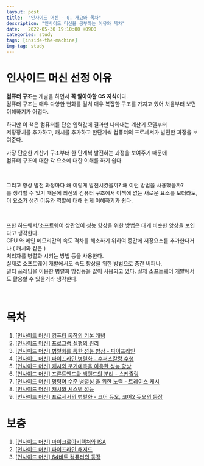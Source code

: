 ```yaml
---
layout: post
title:  "인사이드 머신 - 0. 개요와 목차"
description: "인사이드 머신을 공부하는 이유와 목차"
date:   2022-05-30 19:10:00 +0900
categories: study
tags: [inside-the-machine]
img-tag: study
---
```


# 인사이드 머신 선정 이유
**컴퓨터 구조**는 개발을 하면서 **꼭 알아야할 CS 지식**이다.  
컴퓨터 구조는 매우 다양한 변화를 걸쳐 매우 복잡한 구조를 가지고 있어 처음부터 보면 이해하기가 어렵다.   

하지만 이 책은 컴퓨터를 단순 입력값에 결과만 나타내는 계산기 모델부터    
저장장치를 추가하고, 캐시를 추가하고 한단계씩 컴퓨터의 프로세서가 발전한 과정을 보여준다.     

가장 단순한 계산기 구조부터 한 단계씩 발전하는 과정을 보여주기 때문에    
컴퓨터 구조에 대한 각 요소에 대한 이해를 하기 쉽다.   

<br>

그리고 항상 발전 과정마다 왜 이렇게 발전시켰을까? 왜 이런 방법을 사용했을까?    
를 생각할 수 있기 때문에 최신의 컴퓨터 구조에서 이책에 없는 새로운 요소를 보더라도,    
이 요소가 생긴 이유와 역할에 대해 쉽게 이해하기가 쉽다.

<br>

또한 하드웨서/소프트웨어 상관없이 성능 향상을 위한 방법은 대게 비슷한 양상을 보인다고 생각한다.   
CPU 와 메인 메모리간의 속도 격차를 해소하기 위하여 중간에 저장요소를 추가한다거나 ( 캐시와 같은 )   
처리자를 병렬화 시키는 방법 등을 사용한다.   
실제로 소프트웨어 개발에서도 속도 향상을 위한 방법으로 중간 버퍼나,   
멀티 쓰레딩을 이용한 병렬화 방싱등을 많이 사용되고 있다.
실제 소프트웨어 개발에서도 활용할 수 있을거라 생각한다.

<br>

# 목차
1. [[인사이드 머신] 컴퓨터 동작의 기본 개념][inside1]
2. [[인사이드 머신] 프로그램 실행의 원리][inside2]
3. [[인사이드 머신] 병렬화를 통한 성능 향상 - 파이프라인][inside3]
4. [[인사이드 머신] 파이프라인 병렬화 - 수퍼스칼랑 수행][inside4]
5. [[인사이드 머신] 캐시와 분기예측을 이용한 성능 향상][inside5]
6. [[인사이드 머신] 프론트엔드와 백엔드의 분리 - 스케쥴링][inside6]
7. [[인사이드 머신] 명령어 수준 병렬성 을 위한 노력 - 트레이스 캐시][inside7]
9. [[인사이드 머신] 캐시와 시스템 성능][inside8]
10. [[인사이드 머신] 프로세서의 병렬화 - 코어 듀오, 코어2 듀오의 등장][inside9]


# 보충
1. [[인사이드 머신] 마이크로아키텍쳐와 ISA][inside-ISA]
2. [[인사이드 머신] 파이프라인 해저드][inside-hazard]
2. [[인사이드 머신] 64비트 컴퓨터의 등장][inside-64]


[inside1]: /study/2022/05/30/insideMachine-1.html
[inside2]: /study/2022/05/30/insideMachine-2.html
[inside3]: /study/2022/05/30/insideMachine-3.html
[inside4]: /study/2022/05/30/insideMachine-4.html
[inside5]: /study/2022/05/30/insideMachine-5.html
[inside6]: /study/2022/05/30/insideMachine-6.html
[inside7]: /study/2022/05/30/insideMachine-7.html
[inside8]: /study/2022/05/30/insideMachine-8.html
[inside9]: /study/2022/05/30/insideMachine-9.html

[inside-ISA]: /study/2022/05/30/insideMachine-ISA.html
[inside-hazard]: /study/2022/05/30/insideMachine-hazard.html
[inside-64]: /study/2022/05/30/insideMachine-64bit.html